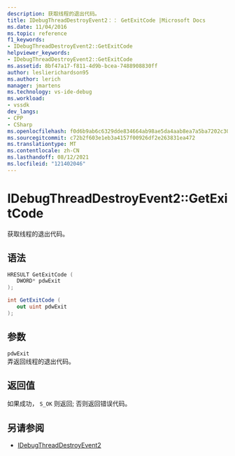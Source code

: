 ```yaml
---
description: 获取线程的退出代码。
title: IDebugThreadDestroyEvent2：： GetExitCode |Microsoft Docs
ms.date: 11/04/2016
ms.topic: reference
f1_keywords:
- IDebugThreadDestroyEvent2::GetExitCode
helpviewer_keywords:
- IDebugThreadDestroyEvent2::GetExitCode
ms.assetid: 8bf47a17-f811-4d9b-bcea-7488908830ff
author: leslierichardson95
ms.author: lerich
manager: jmartens
ms.technology: vs-ide-debug
ms.workload:
- vssdk
dev_langs:
- CPP
- CSharp
ms.openlocfilehash: f0d6b9ab6c6329dde834664ab98ae5da4aab8ea7a5ba7202c30af6bf87dd451f
ms.sourcegitcommit: c72b2f603e1eb3a4157f00926df2e263831ea472
ms.translationtype: MT
ms.contentlocale: zh-CN
ms.lasthandoff: 08/12/2021
ms.locfileid: "121402046"
---
```

# <a name="idebugthreaddestroyevent2getexitcode"></a>IDebugThreadDestroyEvent2::GetExitCode
获取线程的退出代码。

## <a name="syntax"></a>语法

```cpp
HRESULT GetExitCode ( 
   DWORD* pdwExit
);
```

```csharp
int GetExitCode ( 
   out uint pdwExit
);
```

## <a name="parameters"></a>参数
`pdwExit`\
弄返回线程的退出代码。

## <a name="return-value"></a>返回值
 如果成功， `S_OK` 则返回; 否则返回错误代码。

## <a name="see-also"></a>另请参阅
- [IDebugThreadDestroyEvent2](../../../extensibility/debugger/reference/idebugthreaddestroyevent2.md)
